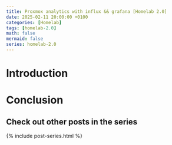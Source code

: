 ```yaml
---
title: Proxmox analytics with influx && grafana [Homelab 2.0]
date: 2025-02-11 20:00:00 +0100
categories: [Homelab]
tags: [homelab-2.0]
math: false
mermaid: false
series: homelab-2.0
---
```


# Introduction


# Conclusion




## Check out other posts in the series
{% include post-series.html %}